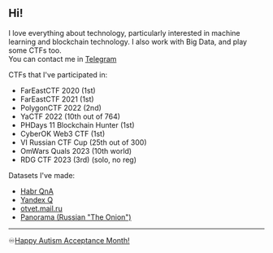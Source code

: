 ## Hi!
I love everything about technology, particularly interested in machine learning and blockchain technology. I also work with Big Data, and play some CTFs too.  
You can contact me in [Telegram](https://t.me/dno5iq)  

CTFs that I've participated in:
- FarEastCTF 2020 (1st)
- FarEastCTF 2021 (1st)
- PolygonCTF 2022 (2nd)
- YaCTF 2022 (10th out of 764)
- PHDays 11 Blockchain Hunter (1st)
- CyberOK Web3 CTF (1st)
- VI Russian CTF Cup (25th out of 300)
- OmWars Quals 2023 (10th world)
- RDG CTF 2023 (3rd) (solo, no reg)

Datasets I've made:
- [Habr QnA](https://huggingface.co/datasets/its5Q/habr_qna)
- [Yandex Q](https://github.com/its5Q/yandex-q)
- [otvet.mail.ru](https://www.kaggle.com/datasets/atleast6characterss/otvetmailru-full)
- [Panorama (Russian "The Onion")](https://huggingface.co/datasets/its5Q/panorama)

---
♾️[Happy Autism Acceptance Month!](https://autisticadvocacy.org/about-asan/about-autism/)
